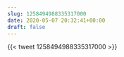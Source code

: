 ```yaml
---
slug: 1258494988335317000
date: 2020-05-07 20:32:41+00:00
draft: false
---
```


{{< tweet 1258494988335317000 >}}

